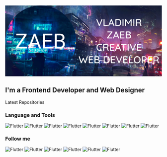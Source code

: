 [![Header](https://github.com/zaebbb/zaebbb/blob/main/assets/header.png?raw=true)](https://zaebbb.github.io/Zaeb-Official/index.html)

## I'm a Frontend Developer and Web Designer

Latest Repositories

### Language and Tools
![Flutter](https://img.shields.io/badge/-JavaScript-002649?style=for-the-badge&logo=javascript)
![Flutter](https://img.shields.io/badge/-HTML-002649?style=for-the-badge&logo=HTML)
![Flutter](https://img.shields.io/badge/-CSS-002649?style=for-the-badge&logo=CSS)
![Flutter](https://img.shields.io/badge/-SQL-002649?style=for-the-badge&logo=mysql)
![Flutter](https://img.shields.io/badge/-PHP-002649?style=for-the-badge&logo=PHP)
![Flutter](https://img.shields.io/badge/-React-002649?style=for-the-badge&logo=react)
![Flutter](https://img.shields.io/badge/-Bootstrap-002649?style=for-the-badge&logo=bootstrap)
![Flutter](https://img.shields.io/badge/-Wordpress-002649?style=for-the-badge&logo=wordpress)

### Follow me
![Flutter](https://img.shields.io/badge/-VKontakte-002649?style=for-the-badge&logo=vk)
![Flutter](https://img.shields.io/badge/-Instagram-002649?style=for-the-badge&logo=instagram)
![Flutter](https://img.shields.io/badge/-Linkedin-002649?style=for-the-badge&logo=linkedin)
![Flutter](https://img.shields.io/badge/-Telegram-002649?style=for-the-badge&logo=telegram)
![Flutter](https://img.shields.io/badge/-Twitter-002649?style=for-the-badge&logo=twitter)
![Flutter](https://img.shields.io/badge/-Facebook-002649?style=for-the-badge&logo=facebook)
